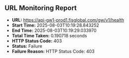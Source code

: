 ## URL Monitoring Report

- **URL:** https://api-gw1-prod1.fisglobal.com/gw/v1/health
- **Start Time:** 2025-08-03T10:19:28.843252
- **End Time:** 2025-08-03T10:19:29.033970
- **Total Time Taken:** 0.190718 seconds
- **HTTP Status Code:** 403
- **Status:** Failure
- **Failure Reason:** HTTP Status Code: 403
